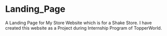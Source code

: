 # Landing_Page
A Landing Page for My Store Website which is for a Shake Store.
I have created this website as a Project during Internship Program of TopperWorld.
